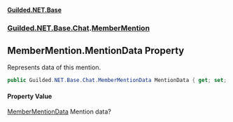#### [Guilded.NET.Base](Guilded_NET_Base.md 'Guilded.NET.Base')
### [Guilded.NET.Base.Chat](Guilded_NET_Base.md#Guilded_NET_Base_Chat 'Guilded.NET.Base.Chat').[MemberMention](MemberMention.md 'Guilded.NET.Base.Chat.MemberMention')
## MemberMention.MentionData Property
Represents data of this mention.  
```csharp
public Guilded.NET.Base.Chat.MemberMentionData MentionData { get; set; }
```
#### Property Value
[MemberMentionData](MemberMentionData.md 'Guilded.NET.Base.Chat.MemberMentionData')
Mention data?
